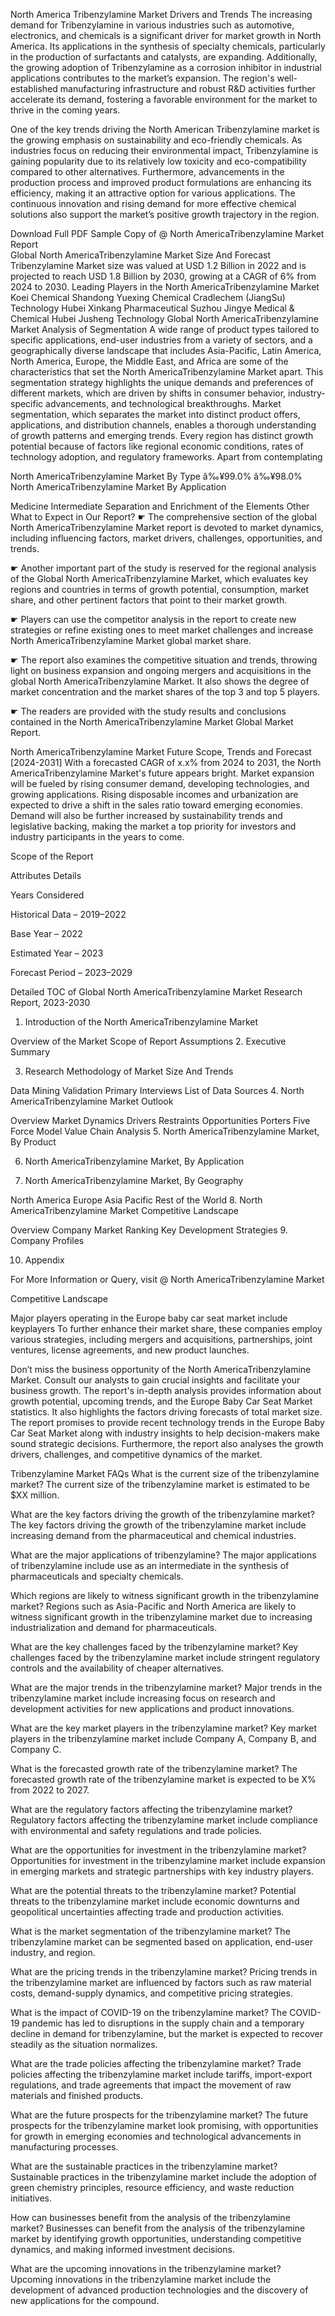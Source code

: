 North America Tribenzylamine Market Drivers and Trends
The increasing demand for Tribenzylamine in various industries such as automotive, electronics, and chemicals is a significant driver for market growth in North America. Its applications in the synthesis of specialty chemicals, particularly in the production of surfactants and catalysts, are expanding. Additionally, the growing adoption of Tribenzylamine as a corrosion inhibitor in industrial applications contributes to the market’s expansion. The region's well-established manufacturing infrastructure and robust R&D activities further accelerate its demand, fostering a favorable environment for the market to thrive in the coming years.

One of the key trends driving the North American Tribenzylamine market is the growing emphasis on sustainability and eco-friendly chemicals. As industries focus on reducing their environmental impact, Tribenzylamine is gaining popularity due to its relatively low toxicity and eco-compatibility compared to other alternatives. Furthermore, advancements in the production process and improved product formulations are enhancing its efficiency, making it an attractive option for various applications. The continuous innovation and rising demand for more effective chemical solutions also support the market’s positive growth trajectory in the region.

Download Full PDF Sample Copy of @ North AmericaTribenzylamine Market Report  
Global North AmericaTribenzylamine Market Size And Forecast
Tribenzylamine Market size was valued at USD 1.2 Billion in 2022 and is projected to reach USD 1.8 Billion by 2030, growing at a CAGR of 6% from 2024 to 2030.
Leading Players in the North AmericaTribenzylamine Market
Koei Chemical
Shandong Yuexing Chemical
Cradlechem (JiangSu) Technology
Hubei Xinkang Pharmaceutical
Suzhou Jingye Medical & Chemical
Hubei Jusheng Technology
Global North AmericaTribenzylamine Market Analysis of Segmentation
A wide range of product types tailored to specific applications, end-user industries from a variety of sectors, and a geographically diverse landscape that includes Asia-Pacific, Latin America, North America, Europe, the Middle East, and Africa are some of the characteristics that set the North AmericaTribenzylamine Market apart. This segmentation strategy highlights the unique demands and preferences of different markets, which are driven by shifts in consumer behavior, industry-specific advancements, and technological breakthroughs. Market segmentation, which separates the market into distinct product offers, applications, and distribution channels, enables a thorough understanding of growth patterns and emerging trends. Every region has distinct growth potential because of factors like regional economic conditions, rates of technology adoption, and regulatory frameworks. Apart from contemplating

North AmericaTribenzylamine Market By Type
â‰¥99.0%
â‰¥98.0%
North AmericaTribenzylamine Market By Application

Medicine Intermediate
Separation and Enrichment of the Elements
Other
What to Expect in Our Report?
☛ The comprehensive section of the global North AmericaTribenzylamine Market report is devoted to market dynamics, including influencing factors, market drivers, challenges, opportunities, and trends.

☛ Another important part of the study is reserved for the regional analysis of the Global North AmericaTribenzylamine Market, which evaluates key regions and countries in terms of growth potential, consumption, market share, and other pertinent factors that point to their market growth.

☛ Players can use the competitor analysis in the report to create new strategies or refine existing ones to meet market challenges and increase North AmericaTribenzylamine Market global market share.

☛ The report also examines the competitive situation and trends, throwing light on business expansion and ongoing mergers and acquisitions in the global North AmericaTribenzylamine Market. It also shows the degree of market concentration and the market shares of the top 3 and top 5 players.

☛ The readers are provided with the study results and conclusions contained in the North AmericaTribenzylamine Market Global Market Report.

North AmericaTribenzylamine Market Future Scope, Trends and Forecast [2024-2031]
With a forecasted CAGR of x.x% from 2024 to 2031, the North AmericaTribenzylamine Market's future appears bright. Market expansion will be fueled by rising consumer demand, developing technologies, and growing applications. Rising disposable incomes and urbanization are expected to drive a shift in the sales ratio toward emerging economies. Demand will also be further increased by sustainability trends and legislative backing, making the market a top priority for investors and industry participants in the years to come.

Scope of the Report

Attributes Details

Years Considered

Historical Data – 2019–2022

Base Year – 2022

Estimated Year – 2023

Forecast Period – 2023–2029

Detailed TOC of Global North AmericaTribenzylamine Market Research Report, 2023-2030
1. Introduction of the North AmericaTribenzylamine Market

Overview of the Market
Scope of Report
Assumptions
2. Executive Summary

3. Research Methodology of Market Size And Trends

Data Mining
Validation
Primary Interviews
List of Data Sources
4. North AmericaTribenzylamine Market Outlook

Overview
Market Dynamics
Drivers
Restraints
Opportunities
Porters Five Force Model
Value Chain Analysis
5. North AmericaTribenzylamine Market, By Product

6. North AmericaTribenzylamine Market, By Application

7. North AmericaTribenzylamine Market, By Geography

North America
Europe
Asia Pacific
Rest of the World
8. North AmericaTribenzylamine Market Competitive Landscape

Overview
Company Market Ranking
Key Development Strategies
9. Company Profiles

10. Appendix

For More Information or Query, visit @ North AmericaTribenzylamine Market

Competitive Landscape

Major players operating in the Europe baby car seat market include keyplayers To further enhance their market share, these companies employ various strategies, including mergers and acquisitions, partnerships, joint ventures, license agreements, and new product launches.

Don’t miss the business opportunity of the North AmericaTribenzylamine Market. Consult our analysts to gain crucial insights and facilitate your business growth.
The report's in-depth analysis provides information about growth potential, upcoming trends, and the Europe Baby Car Seat Market statistics. It also highlights the factors driving forecasts of total market size. The report promises to provide recent technology trends in the Europe Baby Car Seat Market along with industry insights to help decision-makers make sound strategic decisions. Furthermore, the report also analyses the growth drivers, challenges, and competitive dynamics of the market.

Tribenzylamine Market FAQs
What is the current size of the tribenzylamine market?
The current size of the tribenzylamine market is estimated to be $XX million.

What are the key factors driving the growth of the tribenzylamine market?
The key factors driving the growth of the tribenzylamine market include increasing demand from the pharmaceutical and chemical industries.

What are the major applications of tribenzylamine?
The major applications of tribenzylamine include use as an intermediate in the synthesis of pharmaceuticals and specialty chemicals.

Which regions are likely to witness significant growth in the tribenzylamine market?
Regions such as Asia-Pacific and North America are likely to witness significant growth in the tribenzylamine market due to increasing industrialization and demand for pharmaceuticals.

What are the key challenges faced by the tribenzylamine market?
Key challenges faced by the tribenzylamine market include stringent regulatory controls and the availability of cheaper alternatives.

What are the major trends in the tribenzylamine market?
Major trends in the tribenzylamine market include increasing focus on research and development activities for new applications and product innovations.

What are the key market players in the tribenzylamine market?
Key market players in the tribenzylamine market include Company A, Company B, and Company C.

What is the forecasted growth rate of the tribenzylamine market?
The forecasted growth rate of the tribenzylamine market is expected to be X% from 2022 to 2027.

What are the regulatory factors affecting the tribenzylamine market?
Regulatory factors affecting the tribenzylamine market include compliance with environmental and safety regulations and trade policies.

What are the opportunities for investment in the tribenzylamine market?
Opportunities for investment in the tribenzylamine market include expansion in emerging markets and strategic partnerships with key industry players.

What are the potential threats to the tribenzylamine market?
Potential threats to the tribenzylamine market include economic downturns and geopolitical uncertainties affecting trade and production activities.

What is the market segmentation of the tribenzylamine market?
The tribenzylamine market can be segmented based on application, end-user industry, and region.

What are the pricing trends in the tribenzylamine market?
Pricing trends in the tribenzylamine market are influenced by factors such as raw material costs, demand-supply dynamics, and competitive pricing strategies.

What is the impact of COVID-19 on the tribenzylamine market?
The COVID-19 pandemic has led to disruptions in the supply chain and a temporary decline in demand for tribenzylamine, but the market is expected to recover steadily as the situation normalizes.

What are the trade policies affecting the tribenzylamine market?
Trade policies affecting the tribenzylamine market include tariffs, import-export regulations, and trade agreements that impact the movement of raw materials and finished products.

What are the future prospects for the tribenzylamine market?
The future prospects for the tribenzylamine market look promising, with opportunities for growth in emerging economies and technological advancements in manufacturing processes.

What are the sustainable practices in the tribenzylamine market?
Sustainable practices in the tribenzylamine market include the adoption of green chemistry principles, resource efficiency, and waste reduction initiatives.

How can businesses benefit from the analysis of the tribenzylamine market?
Businesses can benefit from the analysis of the tribenzylamine market by identifying growth opportunities, understanding competitive dynamics, and making informed investment decisions.

What are the upcoming innovations in the tribenzylamine market?
Upcoming innovations in the tribenzylamine market include the development of advanced production technologies and the discovery of new applications for the compound.
